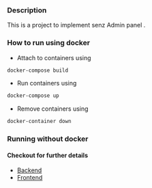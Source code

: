 ### Description
This is a project to implement senz Admin panel .


### How to run using docker
- Attach to containers using

```bash
docker-compose build
```

- Run containers using

```bash
docker-compose up

```
- Remove containers using

```bash
docker-container down
```

### Running without docker
#### Checkout for further details

-   [Backend](/backend/README.md)
-   [Frontend](/frontend/README.md)
